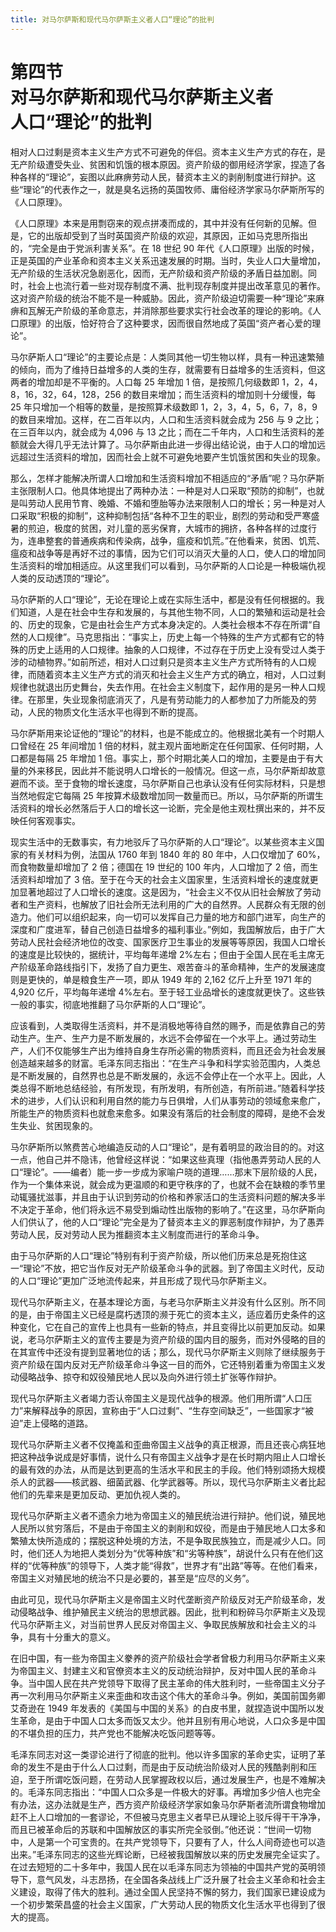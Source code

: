```yaml
---
title: 对马尔萨斯和现代马尔萨斯主义者人口“理论”的批判
---
```


# 第四节<br>**对马尔萨斯&zwnj;和现代马尔萨斯主义者<br>人口“理论”的批判**

相对人口过剩是资本主义生产方式不可避免的伴侣。资本主义生产方式的存在，是无产阶级遭受失业、贫困和饥饿的根本原因。资产阶级的御用经济学家，捏造了各种各样的“理论”，妄图以此麻痹劳动人民，替资本主义的剥削制度进行辩护。这些“理论”的代表作之一，就是臭名远扬的英国牧师、庸俗经济学家马尔萨斯所写的《人口原理》。

《人口原理》本来是用剽窃来的观点拼凑而成的，其中并没有任何新的见解。但是，它的出版却受到了当时英国资产阶级的欢迎，其原因，正如马克思所指出的，“完全是由于党派利害关系”。在 18 世纪 90 年代《人口原理》出版的时候，正是英国的产业革命和资本主义关系迅速发展的时期。当时，失业人口大量增加，无产阶级的生活状况急剧恶化，因而，无产阶级和资产阶级的矛盾日益加剧。同时，社会上也流行着一些对现存制度不满、批判现存制度并提出改革意见的著作。这对资产阶级的统治不能不是一种威胁。因此，资产阶级迫切需要一种“理论”来麻痹和瓦解无产阶级的革命意志，并消除那些要求实行社会改革的理论的影响。《人口原理》的出版，恰好符合了这种要求，因而很自然地成了英国“资产者心爱的理论”。

马尔萨斯人口“理论”的主要论点是：人类同其他一切生物以样，具有一种迅速繁殖的倾向，而为了维持日益增多的人类的生存，就需要有日益增多的生活资料，但这两者的增加却是不平衡的。人口每 25 年增加 1 倍，是按照几何级数即 1，2，4，8，16，32，64，128，256 的数目来增加；而生活资料的增加则十分缓慢，每 25 年只增加一个相等的数量，是按照算术级数即 1，2，3，4，5，6，7，8，9 的数目来增加。这样，在二百年以内，人口和生活资料就会成为 256 与 9 之比；在三百年以内，就会成为 4,096 与 13 之比；而在二千年内，人口和生活资料的差额就会大得几乎无法计算了。马尔萨斯由此进一步得出结论说，由于人口的增加远远超过生活资料的增加，因而社会上就不可避免地要产生饥饿贫困和失业的现象。

那么，怎样才能解决所谓人口增加和生活资料增加不相适应的“矛盾”呢？马尔萨斯主张限制人口。他具体地提出了两种办法：一种是对人口采取“预防的抑制”，也就是叫劳动人民用节育、晚婚、不婚和堕胎等办法来限制人口的增长；另一种是对人口采取“积极的抑制”，这种抑制包括“各种不卫生的职业，剧烈的劳动和受严寒盛暑的煎迫，极度的贫困，对儿童的恶劣保育，大城市的拥挤，各种各样的过度行为，连串整套的普通疾病和传染病，战争，瘟疫和饥荒。”在他看来，贫困、饥荒、瘟疫和战争等是再好不过的事情，因为它们可以消灭大量的人口，使人口的增加同生活资料的增加相适应。从这里我们可以看到，马尔萨斯的人口论是一种极端仇视人类的反动透顶的“理论”。

马尔萨斯的人口“理论”，无论在理论上或在实际生活中，都是没有任何根据的。我们知道，人是在社会中生存和发展的，与其他生物不同，人口的繁殖和运动是社会的、历史的现象，它是由社会生产方式本身决定的。人类社会根本不存在所谓“自然的人口规律”。马克思指出：“事实上，历史上每一个特殊的生产方式都有它的特殊的历史上适用的人口规律。抽象的人口规律，不过存在于历史上没有受过人类于涉的动植物界。”如前所述，相对人口过剩只是资本主义生产方式所特有的人口规律，而随着资本主义生产方式的消灭和社会主义生产方式的确立，相对，人口过剩规律也就退出历史舞台，失去作用。在社会主义制度下，起作用的是另一种人口规律。在那里，失业现象彻底消灭了，凡是有劳动能力的人都参加了力所能及的劳动，人民的物质文化生活水平也得到不断的提高。

马尔萨斯用来论证他的“理论”的材料，也是不能成立的。他根据北美有一个时期人口曾经在 25 年间增加 1 倍的材料，就主观片面地断定在任何国家、任何时期，人口都是每隔 25 年增加 1 倍。事实上，那个时期北美人口的增加，主要是由于有大量的外来移民，因此并不能说明人口增长的一般情况。但这一点，马尔萨斯却故意避而不谈。至于食物的增长速度，马尔萨斯自己也承认没有任何实际材料，只是想当然地假定它每隔 25 年按算术级数增加同一数量而已。所以，马尔萨斯的所谓生活资料的增长必然落后于人口的增长这一论断，完全是他主观杜撰出来的，并不反映任何客观事实。

现实生活中的无数事实，有力地驳斥了马尔萨斯的人口“理论”。以某些资本主义国家的有关材料为例，法国从 1760 年到 1840 年的 80 年中，人口仅增加了 60%，而食物数量却增加了 2 倍；德国在 19 世纪的 100 年内，人口增加了 2 倍，而生活资料却增加了 3 倍。至于在今天的社会主义国家里，生活资料增长的速度就更加显著地超过了人口增长的速度。这是因为，“社会主义不仅从旧社会解放了劳动者和生产资料，也解放了旧社会所无法利用的广大的自然界。人民群众有无限的创造力。他们可以组织起来，向一切可以发挥自己力量的地方和部门进军，向生产的深度和广度进军，替自己创造日益增多的福利事业。”例如，我国解放后，由于广大劳动人民社会经济地位的改变、国家医疗卫生事业的发展等等原因，我国人口增长的速度是比较快的，据统计，平均每年递增 2%左右；但由于全国人民在毛主席无产阶级革命路线指引下，发扬了自力更生、艰苦奋斗的革命精神，生产的发展速度则是更快的，单是粮食生产一项，即从 1949 年的 2,162 亿斤上升至 1971 年的 4,920 亿斤，平均每年递增 4%左右。至于轻工业品增长的速度就更快了。这些铁一般的事实，彻底地推翻了马尔萨斯的人口“理论”。

应该看到，人类取得生活资料，并不是消极地等待自然的赐予，而是依靠自己的劳动生产。生产、生产力是不断发展的，水远不会停留在一个水平上。通过劳动生产，人们不仅能够生产出为维持自身生存所必需的物质资料，而且还会为社会发展创造越来越多的财富。毛泽东同志指出：“在生产斗争和科学实验范围内，人类总是不断发展的，自然界也总是不断发展的，永远不会停止在一个水平上。因此，人类总得不断地总结经验，有所发现，有所发明，有所创造，有所前进。”随着科学技术的进步，人们认识和利用自然的能力与日俱增，人们从事劳动的领域愈来愈广，所能生产的物质资料也就愈来愈多。如果没有落后的社会制度的障碍，是绝不会发生失业、贫困现象的。

马尔萨斯所以煞费苦心地编造反动的人口“理论”，是有着明显的政治目的的。对这一点，他自己并不隐讳，他曾经这样说：“如果这些真理（指他愚弄劳动人民的人口“理论”。——编者）能一步一步成为家喻户晓的道理……那末下层阶级的人民，作为一个集体来说，就会成为更温顺的和更守秩序的了，也就不会在缺粮的季节里动辄骚扰滋事，并且由于认识到劳动的价格和养家活口的生活资料问题的解决多半不决定于革命，他们将永远不易受到煽动性出版物的影响了。”在这里，马尔萨斯向人们供认了，他的人口“理论”完全是为了替资本主义的罪恶制度作辩护，为了愚弄劳动人民，反对劳动人民为推翻资本主义制度而进行的革命斗争。

由于马尔萨斯的人口“理论”特别有利于资产阶级，所以他们历来总是死抱住这一“理论”不放，把它当作反对无产阶级革命斗争的武器。到了帝国主义时代，反动的人口“理论”更加广泛地流传起来，并且形成了现代马尔萨斯主义。

现代马尔萨斯主义，在基本理论方面，与老马尔萨斯主义并没有什么区别。所不同的是，由于帝国主义已经是腐朽透顶的濒于死亡的资本主义，适应着历史条件的这种变化，它在自己的宣传上也具有一些新的特点，并且变得比以前更加反动。如果说，老马尔萨斯主义的宣传主要是为资产阶级的国内目的服务，而对外侵略的目的在其宣传中还没有提到显著地位的话；那么，现代马尔萨斯主义则除了继续服务于资产阶级在国内反对无产阶级革命斗争这一目的而外，它还特别着重为帝国主义发动侵略战争、掠夺和奴役殖民地人民以及向外进行领土扩张等作辩护。

现代马尔萨斯主义者竭力否认帝国主义是现代战争的根源。他们用所谓“人口压力”来解释战争的原因，宣称由于“人口过剩”、“生存空间缺乏”，一些国家才“被迫”走上侵略的道路。

现代马尔萨斯主义者不仅掩盖和歪曲帝国主义战争的真正根源，而且还丧心病狂地把这种战争说成是好事情，说什么只有帝国主义战争才是在长时期内阻止人口增长的最有效的办法，从而是达到更高的生活水平和民主的手段。他们特别颂扬大规模杀人的武器——核武器、细菌武器、化学武器等。所以，现代马尔萨斯主义者比起他们的先辈来是更加反动、更加仇视人类的。

现代马尔萨斯主义者不遗余力地为帝国主义的殖民统治进行辩护。他们说，殖民地人民所以贫穷落后，不是由于帝国主义的剥削和奴役，而是由于殖民地人口太多和繁殖太快所造成的；摆脱这种处境的方法，不是争取民族独立，而是减少人口。同时，他们还人为地把人类划分为“优等种族”和“劣等种族”，胡说什么只有在他们这样的“优等种族”的领导下，人类才能“得救”，世界才有“出路”等等。在他们看来，帝国主义对殖民地的统治不只是必要的，甚至是“应尽的义务”。

由此可见，现代马尔萨斯主义是帝国主义时代垄断资产阶级反对无产阶级革命，发动侵略战争、维护殖民主义统治的思想武器。因此，批判和粉碎马尔萨斯主义及现代马尔萨斯主义，对当前世界人民反对帝国主义、争取民族解放和社会主义的斗争，具有十分重大的意义。

在旧中国，有一些为帝国主义豢养的资产阶级社会学者曾极力利用马尔萨斯主义来为帝国主义、封建主义和官僚资本主义的反动统治辩护，反对中国人民的革命斗争。当中国人民在共产党领导下取得了民主革命的伟大胜利时，一些帝国主义分子再一次利用马尔萨斯主义来歪曲和攻击这个伟大的革命斗争。例如，美国前国务卿艾奇逊在 1949 年发表的《美国与中国的关系》的白皮书里，就捏造说中国所以发生革命，是由于中国人口太多而饭又太少。他并且别有用心地说，人口众多是中国的不堪负担的压力，共产党也不能解决吃饭问题等等。

毛泽东同志对这一类谬论进行了彻底的批判。他以许多国家的革命史实，证明了革命的发生不是由于什么人口过剩，而是由于反动统治阶级对人民的残酷剥削和压迫，至于所谓吃饭问题，在劳动人民掌握政权以后，通过发展生产，也是不难解决的。毛泽东同志指出：“中国人口众多是一件极大的好事。再增加多少倍人也完全有办法，这办法就是生产，西方资产阶级经济学家如象马尔萨斯者流所谓食物增加赶不上人口增加的一套谬论，不但被马克思主义者早已从理论上驳斥得干干净净，而且已被革命后的苏联和中国解放区的事实所完全驳倒。”他还说：“世间一切物中，人是第一个可宝贵的。在共产党领导下，只要有了人，什么人间奇迹也可以造出来。”毛泽东同志的这些光辉论断，已经被我国解放以来的历史发展完全证实了。在过去短短的二十多年中，我国人民在以毛泽东同志为领袖的中国共产党的英明领导下，意气风发，斗志昂扬，在全国各条战线上广泛升展了社会主义革命和社会主义建设，取得了伟大的胜利。通过全国人民坚持不懈的努力，我们国家已建设成为一个初步繁荣昌盛的社会主义国家，广大劳动人民的物质文化生活水平也得到了很大的提高。